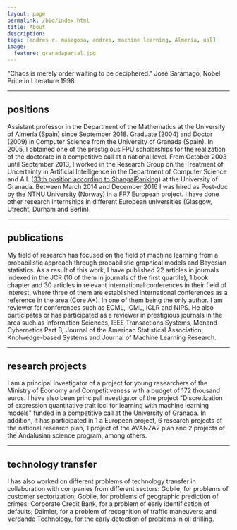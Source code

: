 ```yaml
---
layout: page
permalink: /bio/index.html
title: About
description: 
tags: [andres r. masegosa, andres, machine learning, Almeria, ual]
image:
  feature: granadapartal.jpg
---
```


"Chaos is merely order waiting to be deciphered."
José Saramago, Nobel Price in Literature 1998.

---

## positions
Assistant professor in the Department of the Mathematics at the University of Almería
(Spain) since September 2018. Graduate (2004) and Doctor (2009)
in Computer Science from the University of Granada (Spain). In 2005, I obtained one of
the prestigious FPU scholarships for the realization of the doctorate in a competitive
call at a national level. From October 2003 until September 2013, I worked in the
Research Group on the Treatment of Uncertainty in Artificial Intelligence in the Department of Computer Science
and A.I. ([33th position according to ShangaiRanking](http://www.shanghairanking.com/Shanghairanking-Subject-Rankings-2017/computer-science-engineering.html))
at the University of Granada. Between March 2014 and December 2016
I was hired as Post-doc by the NTNU University (Norway) in a FP7 European project.
I have done other research internships in different European universities (Glasgow, Utrecht,
Durham and Berlin).

---

## publications
My field of research has focused on the field of machine learning from a
probabilistic approach through probabilistic graphical models and Bayesian statistics.
As a result of this work, I have published 22 articles in journals indexed in the JCR
(10 of them in journals of the first quartile), 1 book chapter and 30 articles in relevant
international conferences in their field of interest, where three of them are
established international conferences as a reference in the area (Core A*). In one of
them being the only author. I am reviewer for conferences such as ECML, ICML, ICLR and NIPS. 
He also participates or has participated
as a reviewer in prestigious journals in the area such as Information Sciences,
IEEE Transactions Systems, Menand Cybernetics Part B, Journal of the American Statistical
Association, Knolwedge-based Systems and Journal of Machine Learning Research.

---

## research projects

I am a principal investigator of a project for young researchers of the Ministry of
Economy and Competitiveness with a budget of 172 thousand euros. I have also been
principal investigator of the project "Discretization of expression quantitative
trait loci for learning with machine learning models" funded in a competitive call
at the University of Granada. In addition, it has participated in 1 a European project,
6 research projects of the national research plan, 1 project of the AVANZA2 plan and
2 projects of the Andalusian science program, among others.

---

## technology transfer

I has also worked on different problems of technology transfer in collaboration
with companies from different sectors: Gobile, for problems of customer sectorization;
Gobile, for problems of geographic prediction of crimes; Corporate Credit Bank,
for a problem of early identification of defaults; Daimler, for a problem of
recognition of traffic maneuvers; and Verdande Technology, for the early detection
of problems in oil drilling.




